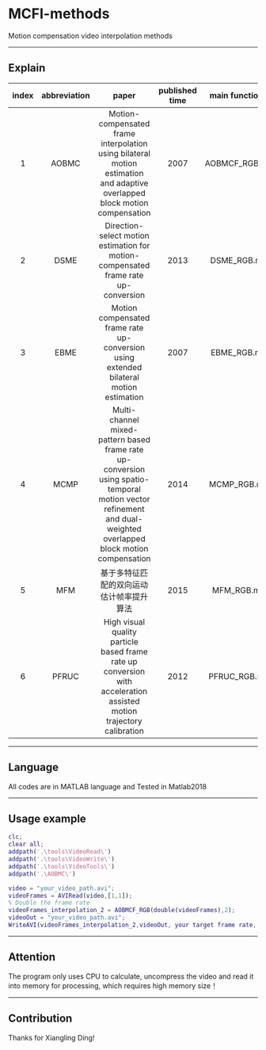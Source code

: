 # MCFI-methods
Motion compensation video interpolation methods

---

## Explain

| index | abbreviation |                            paper                             | published time | main  function |
| :---: | :----------: | :----------------------------------------------------------: | :------------: | :------------: |
|   1   |    AOBMC     | Motion-compensated frame interpolation using bilateral  motion estimation and adaptive overlapped block motion compensation |      2007      |  AOBMCF_RGB.m  |
|   2   |     DSME     | Direction-select motion estimation for motion-compensated  frame rate up-conversion |      2013      |   DSME_RGB.m   |
|   3   |     EBME     | Motion compensated frame rate up-conversion using extended  bilateral motion estimation |      2007      |   EBME_RGB.m   |
|   4   |     MCMP     | Multi-channel mixed-pattern based frame rate up-conversion using  spatio-temporal motion vector refinement and dual-weighted overlapped block motion  compensation |      2014      |   MCMP_RGB.m   |
|   5   |     MFM      |           基于多特征匹配的双向运动估计帧率提升算法           |      2015      |   MFM_RGB.m    |
|   6   |    PFRUC     | High visual quality particle based frame rate up conversion with acceleration  assisted motion trajectory calibration |      2012      |  PFRUC_RGB.m   |

---

## Language

All codes are in MATLAB language and Tested in Matlab2018

---

## Usage example

```matlab
clc;
clear all;
addpath('.\tools\VideoRead\')
addpath('.\tools\VideoWrite\')
addpath('.\tools\VideoTools\')
addpath('.\AOBMC\')

video = "your_video_path.avi";
videoFrames = AVIRead(video,[1,1]);
% Double the frame rate
videoFrames_interpolation_2 = AOBMCF_RGB(double(videoFrames),2);
videoOut = "your_video_path.avi";
WriteAVI(videoFrames_interpolation_2,videoOut, your target frame rate, 'rgb');
```

---

## Attention

 The program only uses CPU to calculate, uncompress the video and read it into memory for processing, which requires high memory size！

---

## Contribution

Thanks for Xiangling Ding!